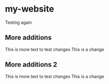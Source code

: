 # my-website
Testing again
## More additions
This is more text to test changes
This is a change

## More additions 2
This is more text to test changes
This is a change
